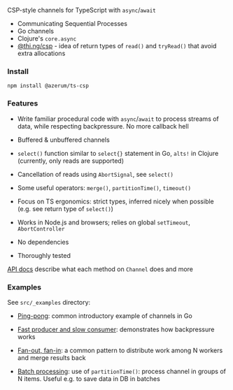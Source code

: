 CSP-style channels for TypeScript with `async`/`await`

- Communicating Sequential Processes
- Go channels
- Clojure's `core.async`
- [@thi.ng/csp](https://thi.ng/csp) - idea of return types of `read()` and `tryRead()` 
that avoid extra allocations

### Install

```shell
npm install @azerum/ts-csp
```

### Features

- Write familiar procedural code with `async`/`await` to process streams of data,
while respecting backpressure. No more callback hell

- Buffered & unbuffered channels

- `select()` function similar to `select{}` statement in Go, `alts!` in Clojure
(currently, only reads are supported)

- Cancellation of reads using `AbortSignal`, see `select()`

- Some useful operators: `merge()`, `partitionTime()`, `timeout()`

- Focus on TS ergonomics: strict types, inferred nicely when possible
(e.g. see return type of `select()`)

- Works in Node.js and browsers; relies on global `setTimeout`, `AbortController`

- No dependencies

- Thoroughly tested

[API docs](https://azerum.github.io/ts-csp) describe what each method
on `Channel` does and more

### Examples

See `src/_examples` directory:

- [Ping-pong](./src/_examples/ping-pong.ts): common introductory example of channels in Go

- [Fast producer and slow consumer](./src/_examples/fast-producer-slow-consumer.ts): demonstrates how backpressure works
  
- [Fan-out, fan-in](./src/_examples/fan-out-fan-in.ts): a common pattern to distribute work among N workers and merge results back

- [Batch processing](./src/_examples/batch-processing.ts): use of `partitionTime()`: 
process channel in groups of N items. Useful e.g. to save data in DB in batches
